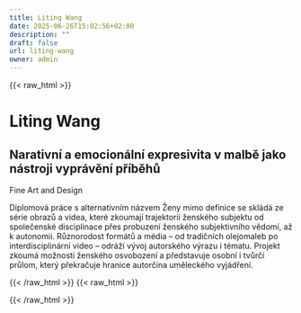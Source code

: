 ```yaml
---
title: Liting Wang
date: 2025-06-26T15:02:56+02:00
description: ""
draft: false
url: liting-wang
owner: admin
---
```

{{< raw_html >}}
<h1>Liting Wang</h1>
<h2>Narativn&iacute; a emocion&aacute;ln&iacute; expresivita v malbě jako n&aacute;stroji vypr&aacute;věn&iacute; př&iacute;běhů&nbsp;</h2>
<p>Fine Art and Design</p>
<p>Diplomov&aacute; pr&aacute;ce s alternativn&iacute;m n&aacute;zvem Ženy mimo definice se skl&aacute;d&aacute; ze s&eacute;rie obrazů a videa, kter&eacute; zkoumaj&iacute; trajektorii žensk&eacute;ho subjektu od společensk&eacute; disciplinace přes probuzen&iacute; žensk&eacute;ho subjektivn&iacute;ho vědom&iacute;, až k autonomii. Různorodost form&aacute;tů a m&eacute;dia &ndash; od tradičn&iacute;ch olejomaleb po interdisciplin&aacute;rn&iacute; video &ndash; odr&aacute;ž&iacute; v&yacute;voj autorsk&eacute;ho v&yacute;razu i t&eacute;matu. Projekt zkoum&aacute; možnosti žensk&eacute;ho osvobozen&iacute; a představuje osobn&iacute; i tvůrč&iacute; průlom, kter&yacute; překračuje hranice autorčina uměleck&eacute;ho vyj&aacute;dřen&iacute;.</p>
{{< /raw_html >}}
<!-- SECTION BREAK -->
{{< raw_html >}}

{{< /raw_html >}}
